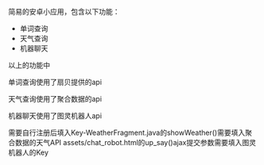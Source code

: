 简易的安卓小应用，包含以下功能：

- 单词查询
- 天气查询
- 机器聊天

以上的功能中

单词查询使用了扇贝提供的api

天气查询使用了聚合数据的api

机器聊天使用了图灵机器人api

需要自行注册后填入Key-WeatherFragment.java的showWeather()需要填入聚合数据的天气API
assets/chat_robot.html的up_say()ajax提交参数需要填入图灵机器人的Key